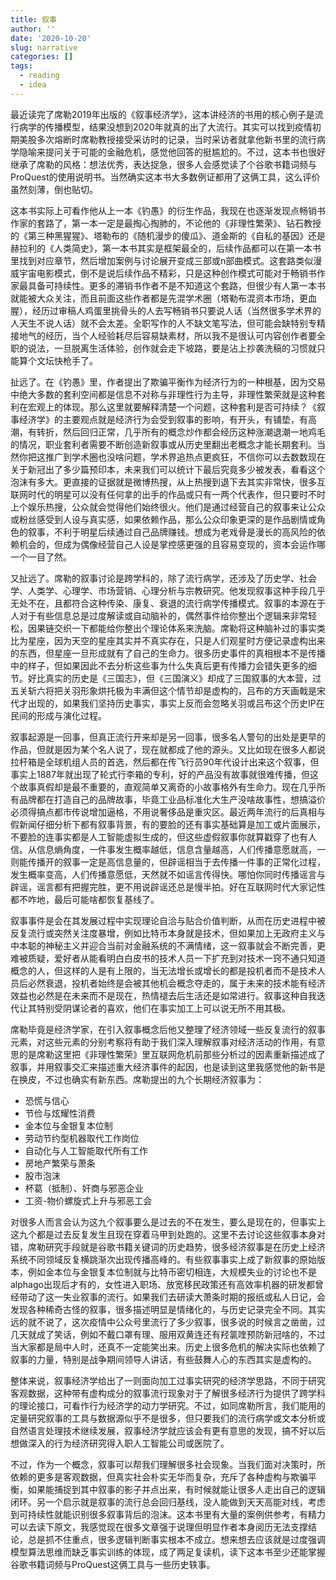 ```yaml
---
title: 叙事
author: ''
date: '2020-10-20'
slug: narrative
categories: []
tags:
  - reading
  - idea
---
```

最近读完了席勒2019年出版的《叙事经济学》，这本讲经济的书用的核心例子是流行病学的传播模型，结果没想到2020年就真的出了大流行。其实可以找到疫情初期美股多次熔断时席勒教授接受采访时的记录，当时采访者就拿他新书里的流行病学隐喻来提问关于可能的金融危机，感觉他回答的挺尴尬的。不过，这本书也很好继承了席勒的风格：想法优秀，表达捉急，很多人会感觉读了个谷歌书籍词频与ProQuest的使用说明书。当然确实这本书大多数例证都用了这俩工具，这么评价虽然刻薄，倒也贴切。

这本书实际上可看作他从上一本《钓愚》的衍生作品，我现在也逐渐发现点畅销书作家的套路了，第一本一定是最掏心掏肺的，不论他的《非理性繁荣》、钻石教授的《第三种黑猩猩》、塔勒布的《随机漫步的傻瓜》、道金斯的《自私的基因》还是赫拉利的《人类简史》，第一本书其实是框架最全的，后续作品都可以在第一本书里找到对应章节，然后增加案例与讨论展开变成三部或n部曲模式。这套路类似漫威宇宙电影模式，倒不是说后续作品不精彩，只是这种创作模式可能对于畅销书作家最具备可持续性。更多的滞销书作者不是不知道这个套路，但很少有人第一本书就能被大众关注，而且前面这些作者都是先混学术圈（塔勒布混资本市场，更血腥），经历过审稿人鸡蛋里挑骨头的人去写畅销书只要说人话（当然很多学术界的人天生不说人话）就不会太差。全职写作的人不缺文笔写法，但可能会缺特别专精接地气的经历，当个人经验耗尽后容易缺素材，所以我不是很认可内容创作者要全职的说法，一旦脱离生活体验，创作就会走下坡路，要是沾上抄袭洗稿的习惯就只能算个文坛快枪手了。

扯远了。在《钓愚》里，作者提出了欺骗平衡作为经济行为的一种根基，因为交易中绝大多数的套利空间都是信息不对称与非理性行为主导，非理性繁荣就是这种套利在宏观上的体现。那么这里就要解释清楚一个问题，这种套利是否可持续？《叙事经济学》的主要观点就是经济行为会受到叙事的影响，有开头，有铺垫，有高潮，有转折，然后回归正常，几乎所有的概念炒作都会经历这种涨潮退潮一地鸡毛的情况，职业套利者需要不断创造新叙事或从历史里翻出老概念才能长期套利。当然你把这推广到学术圈也没啥问题，学术界追热点更疯狂，不信你可以去数数现在关于新冠出了多少篇预印本，未来我们可以统计下最后究竟多少被发表，看看这个泡沫有多大。更直接的证据就是微博热搜，从上热搜到退下去其实非常快，很多互联网时代的明星可以没有任何拿的出手的作品或只有一两个代表作，但只要时不时上个娱乐热搜，公众就会觉得他们始终很火。他们是通过经营自己的叙事来让公众或粉丝感受到人设与真实感，如果依赖作品，那么公众印象更深的是作品剧情或角色的叙事，不利于明星后续通过自己品牌赚钱。想成为老戏骨是漫长的高风险的依赖机会的，但成为偶像经营自己人设是掌控感更强的且容易变现的，资本会运作哪一个一目了然。

又扯远了。席勒的叙事讨论是跨学科的，除了流行病学，还涉及了历史学、社会学、人类学、心理学、市场营销、心理分析与宗教研究。他发现叙事这种手段几乎无处不在，且都符合这种传染、康复、衰退的流行病学传播模式。叙事的本源在于人对于有些信息总是过度解读或自动脑补的，偶然事件给你整出个逻辑来非常轻松，因果链交织一下都能给你整出个理论体系来洗脑。席勒将这种脑补过的事实类比为星座，因为天空的星座其实并不真实存在，只是人们观星时方便记录虚构出来的东西，但星座一旦形成就有了自己的生命力。很多历史事件的真相根本不是传播中的样子，但如果因此不去分析这些事为什么失真后更有传播力会错失更多的细节。好比真实的历史是《三国志》，但《三国演义》却成了三国叙事的大本营，过五关斩六将把关羽形象烘托极为丰满但这个情节却是虚构的，吕布的方天画戟是宋代才出现的，如果我们坚持历史事实，事实上反而会忽略关羽或吕布这个历史IP在民间的形成与演化过程。

叙事起源是一回事，但真正流行开来却是另一回事，很多名人警句的出处是更早的作品，但就是因为某个名人说了，现在就都成了他的源头。又比如现在很多人都说拉杆箱是全球机组人员的首选，然后都在传飞行员90年代设计出来这个叙事，但事实上1887年就出现了轮式行李箱的专利，好的产品没有故事就很难传播，但这个故事真假却是最不重要的，直观简单又离奇的小故事格外有生命力。现在几乎所有品牌都在打造自己的品牌故事，毕竟工业品标准化大生产没啥故事性，想搞溢价必须得搞点都市传说增加逼格，不用说奢侈品是重灾区。最近两年流行的后真相与假新闻仔细分析下都有叙事背景，有的要脸的还有事实基础算是加工或片面展示，不要脸的连事实都是人工智能虚拟生成的，但这些虚假叙事你就算戳穿了也有人信。从信息熵角度，一件事发生概率越低，信息含量越高，人们传播意愿就高，一则能传播开的叙事一定是高信息量的，但辟谣相当于去传播一件事的正常化过程，发生概率变高，人们传播意愿低，天然就不如谣言传得快。哪怕你同时传播谣言与辟谣，谣言都有把握完胜，更不用说辟谣还总是慢半拍。好在互联网时代大家记性都不咋地，最后可能啥都恢复基线了。

叙事事件是会在其发展过程中实现理论自洽与贴合价值判断，从而在历史进程中被反复流行或突然关注度暴增，例如比特币本身就是技术，但如果加上无政府主义与中本聪的神秘主义并迎合当前对金融系统的不满情绪，这一叙事就会不断完善，更难被质疑，爱好者从能看明白白皮书的技术人员一下扩充到对技术一窍不通只知道概念的人，但这样的人是有上限的，当无法增长或增长的都是投机者而不是技术人员后必然衰退，投机者始终是会被其他机会概念夺走的，属于未来的技术能有经济效益也必然是在未来而不是现在，热情褪去后生活还是如常进行。叙事这种自我迭代让其特别受阴谋论者的喜欢，他们在事实加工上可以说无所不用其极。

席勒毕竟是经济学家，在引入叙事概念后他又整理了经济领域一些反复流行的叙事元素，对这些元素的分别考察将有助于我们深入理解叙事对经济活动的作用，有意思的是席勒这里把《非理性繁荣》里互联网危机前那些分析过的因素重新描述成了叙事，并用叙事交汇来描述重大经济事件的起因，也是读到这里我感觉他的新书是在换皮，不过也确实有新东西。席勒提出的九个长期经济叙事为：

- 恐慌与信心
- 节俭与炫耀性消费
- 金本位与金银复本位制
- 劳动节约型机器取代工作岗位
- 自动化与人工智能取代所有工作
- 房地产繁荣与萧条
- 股市泡沫
- 杯葛（抵制）、奸商与邪恶企业
- 工资-物价螺旋式上升与邪恶工会

对很多人而言会认为这九个叙事要么是过去的不在发生，要么是现在的，但事实上这九个都是过去反复发生且现在穿着马甲到处跑的。这里不去讨论这些叙事本身对错，席勒研究手段就是谷歌书籍关键词的历史趋势，很多经济叙事是在历史上经济系统不同领域反复横跳渐次出现传播高峰的。有些叙事事实上成了新叙事的原始版本，例如金本位与金银复本位制就与比特币密切相连，大规模失业的讨论也不是alphago出现后才有的，女性进入职场、放宽移民政策还有高效率机器的研发都曾经带动了这一失业叙事的流行。如果我们去研读大萧条时期的报纸或私人日记，会发现各种稀奇古怪的叙事，很多描述明显是情绪化的，与历史记录完全不同。其实远的就不说了，这次疫情中公众号里流行了多少叙事，很多说的时候言之凿凿，过几天就成了笑话，例如不戴口罩有理、服用双黄连还有羟氯喹预防新冠啥的，不过当大家都是局中人时，还真不一定能笑出来。历史上很多危机的解决实际也依赖了叙事的力量，特别是战争期间领导人讲话，有些鼓舞人心的东西其实是虚构的。

整体来说，叙事经济学给出了一则面向加工过事实研究的经济学思路，不同于研究客观数据，这种带有虚构成分的叙事流行现象对于了解很多经济行为提供了跨学科的理论接口，可看作行为经济学的动力学研究。不过，如同席勒所言，我们能用的定量研究叙事的工具与数据源似乎不是很多，但只要我们的流行病学或文本分析或自然语言处理技术继续发展，叙事经济学就应该会有更有意思的发现，搞不好以后想做深入的行为经济研究得入职人工智能公司或医院了。

不过，作为一个概念，叙事可以帮我们理解很多社会现象。当我们面对决策时，所依赖的更多是客观数据，但真实社会朴实无华而复杂，充斥了各种虚构与欺骗平衡，如果能捕捉到其中叙事的影子并点出来，有时候就能让很多人走出自己的逻辑闭环。另一个启示就是叙事的流行总会回归基线，没人能做到天天高能对线，考虑到可持续性就能识别很多叙事背后的泡沫。这本书里有大量的案例供参考，有精力可以去读下原文，我感觉现在很多文章强于说理但明显作者本身阅历无法支撑结论，总是抓不住重点，很多逻辑判断事实根本不成立。想来想去应该就是过度强调模型算法思维而缺乏事实训练的体现，成了两足复读机，读下这本书至少还能掌握谷歌书籍词频与ProQuest这俩工具与一些历史轶事。
